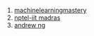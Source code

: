 1. <a href="https://machinelearningmastery.com/dropout-for-regularizing-deep-neural-networks/">machinelearningmastery</a>
2. <a href="https://www.youtube.com/watch?v=qfsacbIe9AI&list=PLEAYkSg4uSQ1r-2XrJ_GBzzS6I-f8yfRU&index=69">nptel-iit madras</a>
3. <a href="https://www.youtube.com/watch?v=ARq74QuavAo&t=152s">andrew ng</a>
